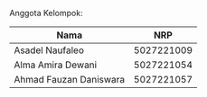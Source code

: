 
Anggota Kelompok:

| Nama  | NRP | 
| ----------- | ----------- |
| Asadel Naufaleo | 5027221009 | 
| Alma Amira Dewani | 5027221054 | 
| Ahmad Fauzan Daniswara | 5027221057 | 
